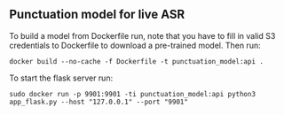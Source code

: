 ## Punctuation model for live ASR
To build a model from Dockerfile run, note that you have to fill in valid S3 credentials to Dockerfile to download a pre-trained model. Then run:
```
docker build --no-cache -f Dockerfile -t punctuation_model:api .
```

To start the flask server run:
```
sudo docker run -p 9901:9901 -ti punctuation_model:api python3 app_flask.py --host "127.0.0.1" --port "9901"
```
